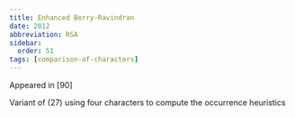 ```yaml
---
title: Enhanced Berry-Ravindran
date: 2012
abbreviation: RSA
sidebar:
  order: 51
tags: [comparison-of-characters]
---
```


Appeared in [90]

Variant of (27) using four characters to compute the occurrence heuristics
